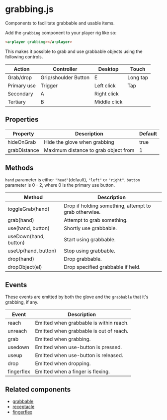 # grabbing.js

Components to facilitate grabbable and usable items.

Add the `grabbing` component to your player rig like so:

```html
<a-player grabbing></a-player>
```

This makes it possible to grab and use grabbable objects using the following controls.

| Action      | Controller           | Desktop      | Touch    |
| ----------- | -------------------- | ------------ | -------- |
| Grab/drop   | Grip/shoulder Button | E            | Long tap |
| Primary use | Trigger              | Left click   | Tap      |
| Secondary   | A                    | Right click  |
| Tertiary    | B                    | Middle click |


## Properties

| Property     | Description                          | Default |
| ------------ | ------------------------------------ | ------- |
| hideOnGrab   | Hide the glove when grabbing         | true    |
| grabDistance | Maximum distance to grab object from | 1       |


## Methods

`hand` parameter is either `"head"`(default), `"left"` or `"right"`.
`button` parameter is 0 - 2, where 0 is the primary use button.

| Method                | Description                                           |
| --------------------- | ----------------------------------------------------- |
| toggleGrab(hand)      | Drop if holding something, attempt to grab otherwise. |
| grab(hand)            | Attempt to grab something.                            |
| use(hand, button)     | Shortly use grabbable.                                |
| useDown(hand, button) | Start using grabbable.                                |
| useUp(hand, button)   | Stop using grabbable.                                 |
| drop(hand)            | Drop grabbable.                                       |
| dropObject(el)        | Drop specified grabbable if held.                     |


## Events

These events are emitted by both the glove and the `grabbable` that it's grabbing, if any.

| Event      | Description                             |
| ---------- | --------------------------------------- |
| reach      | Emitted when grabbable is within reach. |
| unreach    | Emitted when grabbable is out of reach. |
| grab       | Emitted when grabbing.                  |
| usedown    | Emitted when use-button is pressed.     |
| useup      | Emitted when use-button is released.    |
| drop       | Emitted when dropping.                  |
| fingerflex | Emitted when a finger is flexing.       |


## Related components

 - [grabbable](./grabbing/grabbable.md)
 - [receptacle](./grabbing/receptacle.md)
 - [fingerflex](./grabbing/fingerflex.md)
